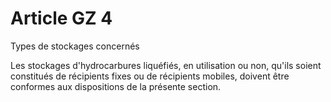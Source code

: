 # Article GZ 4

Types de stockages concernés

Les stockages d'hydrocarbures liquéfiés, en utilisation ou non, qu'ils soient constitués de récipients fixes ou de récipients mobiles, doivent être conformes aux dispositions de la présente section.

